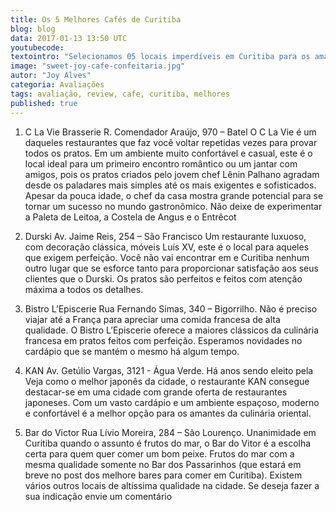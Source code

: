 ```yaml
---
title: Os 5 Melhores Cafés de Curitiba
blog: blog
data: 2017-01-13 13:50 UTC
youtubecode:
textointro: "Selecionamos 05 locais imperdíveis em Curitiba para os amantes da gastronomia."
image: "sweet-joy-cafe-confeitaria.jpg"
autor: "Joy Alves"
categoria: Avaliações
tags: avaliação, review, cafe, curitiba, melhores
published: true
---
```


1. C La Vie Brasserie
R. Comendador Araújo, 970 – Batel
O C La Vie é um daqueles restaurantes que faz você voltar repetidas vezes para provar todos os pratos. Em um ambiente muito confortável e casual, este é o local ideal para um primeiro encontro romântico ou um jantar com amigos, pois os pratos criados pelo jovem chef Lênin Palhano agradam desde os paladares mais simples até os mais exigentes e sofisticados. Apesar da pouca idade, o chef da casa mostra grande potencial para se tornar um sucesso no mundo gastronômico. Não deixe de experimentar a Paleta de Leitoa, a Costela de Angus e o Entrêcot

2. Durski
Av. Jaime Reis, 254 – São Francisco
Um restaurante luxuoso, com decoração clássica, móveis Luís XV, este é o local para aqueles que exigem perfeição. Você não vai encontrar em e Curitiba nenhum outro lugar que se esforce tanto para proporcionar satisfação aos seus clientes que o Durski. Os pratos são perfeitos e feitos com atenção máxima a todos os detalhes.

3. Bistro L’Episcerie
Rua Fernando Simas, 340 – Bigorrilho.
Não é preciso viajar até a França para apreciar uma comida francesa de alta qualidade. O Bistro L’Episcerie oferece a maiores clássicos da culinária francesa em pratos feitos com perfeição. Esperamos novidades no cardápio que se mantém o mesmo há algum tempo.

4. KAN
Av. Getúlio Vargas, 3121 - Água Verde.
Há anos sendo eleito pela Veja como o melhor japonês da cidade, o restaurante KAN consegue destacar-se em uma cidade com grande oferta de restaurantes japoneses. Com um vasto cardápio e um ambiente espaçoso, moderno e confortável é a melhor opção para os amantes da culinária oriental.

5. Bar do Victor
Rua Lívio Moreira, 284 – São Lourenço.
Unanimidade em Curitiba quando o assunto é frutos do mar, o Bar do Vitor é a escolha certa para quem quer comer um bom peixe. Frutos do mar com a mesma qualidade somente no Bar dos Passarinhos (que estará em breve no post dos melhore bares para comer em Curitiba).
Existem vários outros locais de altíssima qualidade na cidade. Se deseja fazer a sua indicação envie um comentário
